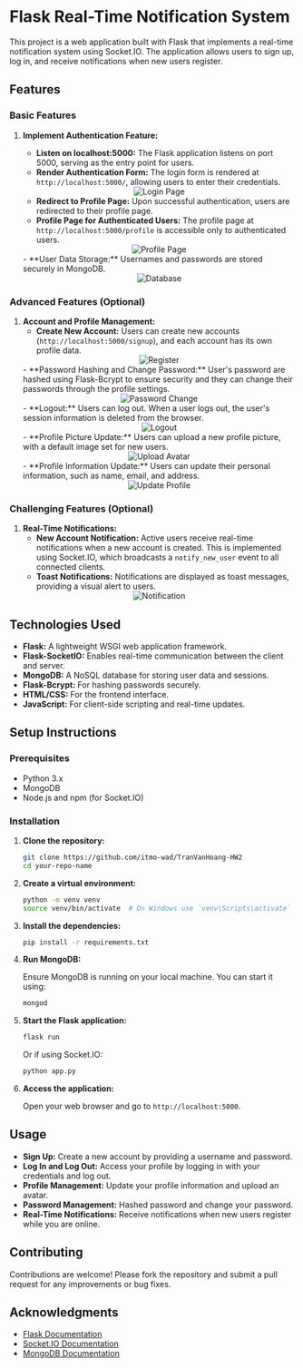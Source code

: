 # Flask Real-Time Notification System

This project is a web application built with Flask that implements a real-time notification system using Socket.IO. The application allows users to sign up, log in, and receive notifications when new users register.

## Features

### Basic Features

1. **Implement Authentication Feature:**
   - **Listen on localhost:5000:** The Flask application listens on port 5000, serving as the entry point for users.
   - **Render Authentication Form:** The login form is rendered at `http://localhost:5000/`, allowing users to enter their credentials.
   <div align="center">
       <img src="static/images/login.PNG" alt="Login Page">
   </div>

   - **Redirect to Profile Page:** Upon successful authentication, users are redirected to their profile page.
   - **Profile Page for Authenticated Users:** The profile page at `http://localhost:5000/profile` is accessible only to authenticated users.
   <div align="center">
       <img src="static/images/profile.PNG" alt="Profile Page">
   </div>
   - **User Data Storage:** Usernames and passwords are stored securely in MongoDB.
   <div align="center">
       <img src="static/images/database.PNG" alt="Database">
   </div>

### Advanced Features (Optional)

1. **Account and Profile Management:**
   - **Create New Account:** Users can create new accounts (`http://localhost:5000/signup`), and each account has its own profile data.
   <div align="center">
       <img src="static/images/register.PNG" alt="Register">
   </div>
   - **Password Hashing and Change Password:** User's password are hashed using Flask-Bcrypt to ensure security and they can change their passwords through the profile settings.
   <div align="center">
       <img src="static/images/password_change.PNG" alt="Password Change">
   </div>
   - **Logout:** Users can log out. When a user logs out, the user's session information is deleted from the browser.
   <div align="center">
       <img src="static/images/logout.PNG" alt="Logout">
   </div>
   - **Profile Picture Update:** Users can upload a new profile picture, with a default image set for new users.
   <div align="center">
       <img src="static/images/upload_image.PNG" alt="Upload Avatar">
   </div>
   - **Profile Information Update:** Users can update their personal information, such as name, email, and address.
   <div align="center">
       <img src="static/images/update_profile.PNG" alt="Update Profile">
   </div>

### Challenging Features (Optional)

1. **Real-Time Notifications:**
   - **New Account Notification:** Active users receive real-time notifications when a new account is created. This is implemented using Socket.IO, which broadcasts a `notify_new_user` event to all connected clients.
   - **Toast Notifications:** Notifications are displayed as toast messages, providing a visual alert to users.
   <div align="center">
       <img src="static/images/notification.png" alt="Notification">
   </div>

## Technologies Used

- **Flask:** A lightweight WSGI web application framework.
- **Flask-SocketIO:** Enables real-time communication between the client and server.
- **MongoDB:** A NoSQL database for storing user data and sessions.
- **Flask-Bcrypt:** For hashing passwords securely.
- **HTML/CSS:** For the frontend interface.
- **JavaScript:** For client-side scripting and real-time updates.

## Setup Instructions

### Prerequisites

- Python 3.x
- MongoDB
- Node.js and npm (for Socket.IO)

### Installation

1. **Clone the repository:**

   ```bash
   git clone https://github.com/itmo-wad/TranVanHoang-HW2
   cd your-repo-name
   ```

2. **Create a virtual environment:**

   ```bash
   python -m venv venv
   source venv/bin/activate  # On Windows use `venv\Scripts\activate`
   ```

3. **Install the dependencies:**

   ```bash
   pip install -r requirements.txt
   ```

4. **Run MongoDB:**

   Ensure MongoDB is running on your local machine. You can start it using:

   ```bash
   mongod
   ```

5. **Start the Flask application:**

   ```bash
   flask run
   ```

   Or if using Socket.IO:

   ```bash
   python app.py
   ```

6. **Access the application:**

   Open your web browser and go to `http://localhost:5000`.

## Usage

- **Sign Up:** Create a new account by providing a username and password.
- **Log In and Log Out:** Access your profile by logging in with your credentials and log out.
- **Profile Management:** Update your profile information and upload an avatar.
- **Password Management:** Hashed password and change your password.
- **Real-Time Notifications:** Receive notifications when new users register while you are online.

## Contributing

Contributions are welcome! Please fork the repository and submit a pull request for any improvements or bug fixes.

## Acknowledgments

- [Flask Documentation](https://flask.palletsprojects.com/)
- [Socket.IO Documentation](https://socket.io/docs/)
- [MongoDB Documentation](https://docs.mongodb.com/)